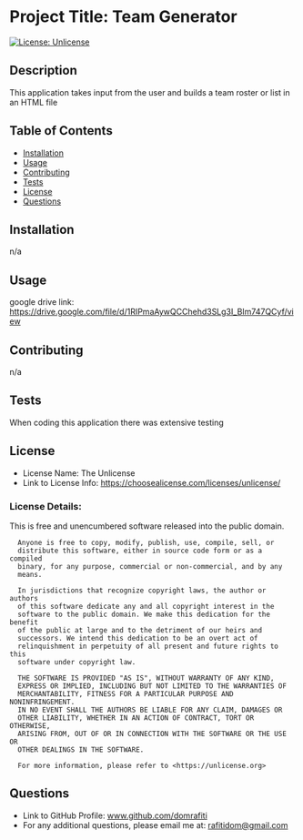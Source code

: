 # Project Title: Team Generator

  [![License: Unlicense](https://img.shields.io/badge/license-Unlicense-blue.svg)](http://unlicense.org/)

## Description 

This application takes input from the user and builds a team roster or list in an HTML file

## Table of Contents
* [Installation](#installation)
* [Usage](#usage)
* [Contributing](#contributing)
* [Tests](#tests)
* [License](#license)
* [Questions](#questions)


## Installation

n/a

## Usage 

google drive link: https://drive.google.com/file/d/1RIPmaAywQCChehd3SLg3I_BIm747QCyf/view

## Contributing

n/a

## Tests

When coding this application there was extensive testing

## License
* License Name: The Unlicense
* Link to License Info: https://choosealicense.com/licenses/unlicense/

### License Details: 
This is free and unencumbered software released into the public domain.

      Anyone is free to copy, modify, publish, use, compile, sell, or
      distribute this software, either in source code form or as a compiled
      binary, for any purpose, commercial or non-commercial, and by any
      means.
      
      In jurisdictions that recognize copyright laws, the author or authors
      of this software dedicate any and all copyright interest in the
      software to the public domain. We make this dedication for the benefit
      of the public at large and to the detriment of our heirs and
      successors. We intend this dedication to be an overt act of
      relinquishment in perpetuity of all present and future rights to this
      software under copyright law.
      
      THE SOFTWARE IS PROVIDED "AS IS", WITHOUT WARRANTY OF ANY KIND,
      EXPRESS OR IMPLIED, INCLUDING BUT NOT LIMITED TO THE WARRANTIES OF
      MERCHANTABILITY, FITNESS FOR A PARTICULAR PURPOSE AND NONINFRINGEMENT.
      IN NO EVENT SHALL THE AUTHORS BE LIABLE FOR ANY CLAIM, DAMAGES OR
      OTHER LIABILITY, WHETHER IN AN ACTION OF CONTRACT, TORT OR OTHERWISE,
      ARISING FROM, OUT OF OR IN CONNECTION WITH THE SOFTWARE OR THE USE OR
      OTHER DEALINGS IN THE SOFTWARE.
      
      For more information, please refer to <https://unlicense.org>



## Questions
* Link to GitHub Profile: www.github.com/domrafiti
* For any additional questions, please email me at: rafitidom@gmail.com

